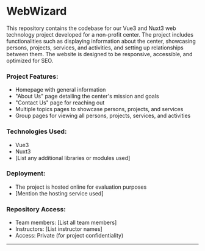 # WebWizard
This repository contains the codebase for our Vue3 and Nuxt3 web technology project developed for a non-profit center. The project includes functionalities such as displaying information about the center, showcasing persons, projects, services, and activities, and setting up relationships between them. The website is designed to be responsive, accessible, and optimized for SEO.

### Project Features:
- Homepage with general information
- "About Us" page detailing the center's mission and goals
- "Contact Us" page for reaching out
- Multiple topics pages to showcase persons, projects, and services
- Group pages for viewing all persons, projects, services, and activities

### Technologies Used:
- Vue3
- Nuxt3
- [List any additional libraries or modules used]

### Deployment:
- The project is hosted online for evaluation purposes
- [Mention the hosting service used]

### Repository Access:
- Team members: [List all team members]
- Instructors: [List instructor names]
- Access: Private (for project confidentiality)

---
